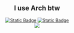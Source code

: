 <div align="center">

## I use Arch btw
[![Static Badge](https://img.shields.io/badge/ArchLinux-text?style=for-the-badge&logo=ArchLinux&color=%23151515)](https://archlinux.org/)
[![Static Badge](https://img.shields.io/badge/Hyprland-text?style=for-the-badge&logo=Hyprland&color=%23151515)](https://hyprland.org/)\
[![](https://github-readme-stats.vercel.app/api/top-langs/?username=blaadick&layout=compact&langs_count=8&theme=dark&border_radius=0&hide_border=true)]()

</div>
